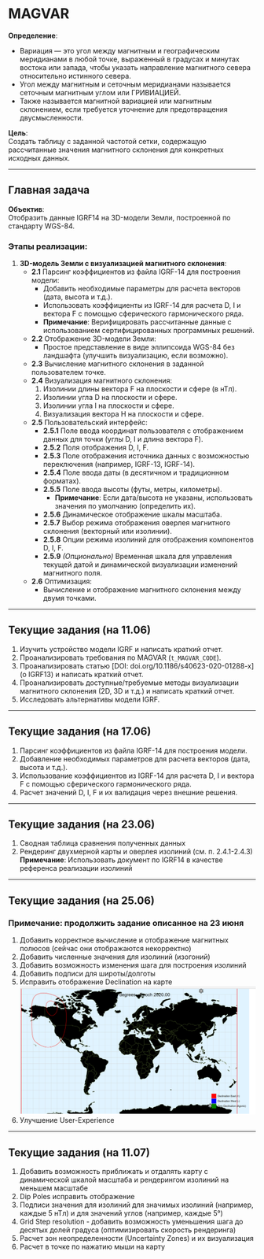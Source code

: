 
# MAGVAR

**Определение**:  
- Вариация — это угол между магнитным и географическим меридианами в любой точке, выраженный в градусах и минутах востока или запада, чтобы указать направление магнитного севера относительно истинного севера.  
- Угол между магнитным и сеточным меридианами называется сеточным магнитным углом или ГРИВИАЦИЕЙ.  
- Также называется магнитной вариацией или магнитным склонением, если требуется уточнение для предотвращения двусмысленности.

**Цель**:  
Создать таблицу с заданной частотой сетки, содержащую рассчитанные значения магнитного склонения для конкретных исходных данных.

---

## Главная задача

**Объектив**:  
Отобразить данные IGRF14 на 3D-модели Земли, построенной по стандарту WGS-84.

### Этапы реализации:
1. **3D-модель Земли с визуализацией магнитного склонения**:
   - **2.1** Парсинг коэффициентов из файла IGRF-14 для построения модели:
     - Добавить необходимые параметры для расчета векторов (дата, высота и т.д.).
     - Использовать коэффициенты из IGRF-14 для расчета D, I и вектора F с помощью сферического гармонического ряда.
     - **Примечание**: Верифицировать рассчитанные данные с использованием сертифицированных программных решений.
   - **2.2** Отображение 3D-модели Земли:
     - Простое представление в виде эллипсоида WGS-84 без ландшафта (улучшить визуализацию, если возможно).
   - **2.3** Вычисление магнитного склонения в заданной пользователем точке.
   - **2.4** Визуализация магнитного склонения:
     1. Изолинии длины вектора F на плоскости и сфере (в нТл).
     2. Изолинии угла D на плоскости и сфере.
     3. Изолинии угла I на плоскости и сфере.
     4. Визуализация вектора H на плоскости и сфере.
   - **2.5** Пользовательский интерфейс:
     - **2.5.1** Поле ввода координат пользователя с отображением данных для точки (углы D, I и длина вектора F).
     - **2.5.2** Поля отображения D, I, F.
     - **2.5.3** Поле отображения источника данных с возможностью переключения (например, IGRF-13, IGRF-14).
     - **2.5.4** Поле ввода даты (в десятичном и традиционном форматах).
     - **2.5.5** Поле ввода высоты (футы, метры, километры).
       - **Примечание**: Если дата/высота не указаны, использовать значения по умолчанию (определить их).
     - **2.5.6** Динамическое отображение шкалы масштаба.
     - **2.5.7** Выбор режима отображения оверлея магнитного склонения (векторный или изолинии).
     - **2.5.8** Опции режима изолиний для отображения компонентов D, I, F.
     - **2.5.9** *(Опционально)* Временная шкала для управления текущей датой и динамической визуализации изменений магнитного поля.
   - **2.6** Оптимизация:
     - Вычисление и отображение магнитного склонения между двумя точками.

---

## Текущие задания (на 11.06)

1. Изучить устройство модели IGRF и написать краткий отчет.
2. Проанализировать требования по MAGVAR (`t_MAGVAR_CODE`).
3. Проанализировать статью [DOI: doi.org/10.1186/s40623-020-01288-x] (о IGRF13) и написать краткий отчет.
4. Проанализировать доступные/требуемые методы визуализации магнитного склонения (2D, 3D и т.д.) и написать краткий отчет.
5. Исследовать альтернативы модели IGRF.

---

## Текущие задания (на 17.06)

1. Парсинг коэффициентов из файла IGRF-14 для построения модели.
2. Добавление необходимых параметров для расчета векторов (дата, высота и т.д.).
3. Использование коэффициентов из IGRF-14 для расчета D, I и вектора F с помощью сферического гармонического ряда.
4. Расчет значений D, I, F и их валидация через внешние решения.
---
## Текущие задания (на 23.06)

1. Сводная таблица сравнения полученных данных
2. Рендеринг двухмерной карты и оверлея изолиний (см. п. 2.4.1-2.4.3)
    **Примечание**: Использовать документ по IGRF14 в качестве референса реализации изолиний
---
## Текущие задания (на 25.06)
### Примечание: продолжить задание описанное на 23 июня
1. Добавить корректное вычисление и отображение магнитных полюсов (сейчас они отображаются некорректно)
2. Добавить численные значения для изолиний (изогоний)
3. Добавить возможность изменения шага для построения изолиний
4. Добавить подписи для широты/долготы
5. Исправить отображение Declination на карте ![img.png](img.png)
6. Улучшение User-Experience
---
## Текущие задания (на 11.07)
1. Добавить возможность приближать и отдалять карту с динамической шкалой масштаба и рендерингом изолиний на меньшем масштабе
2. Dip Poles исправить отображение
2. Подписи значения для изолиний для значимых изолиний (например, каждые 5 нТл) и для значений углов (например, каждые 5°)
3. Grid Step resolution - добавить возможность уменьшения шага до десятых долей градуса (оптимизировать скорость рендеринга)
4. Расчет зон неопределенности (Uncertainty Zones) и их визуализация
5. Расчет в точке по нажатию мыши на карту